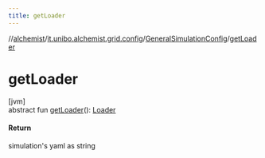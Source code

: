 ```yaml
---
title: getLoader
---
```

//[alchemist](../../../index.html)/[it.unibo.alchemist.grid.config](../index.html)/[GeneralSimulationConfig](index.html)/[getLoader](get-loader.html)



# getLoader



[jvm]\
abstract fun [getLoader](get-loader.html)(): [Loader](../../it.unibo.alchemist.loader/-loader/index.html)



#### Return



simulation's yaml as string




